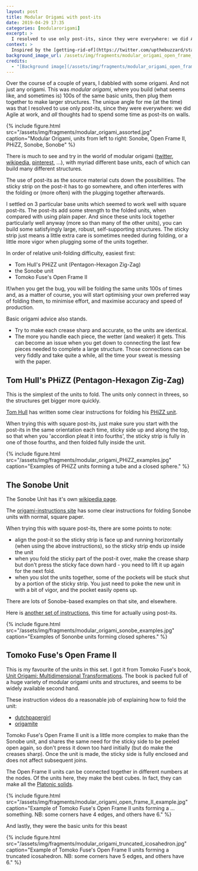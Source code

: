 ```yaml
---
layout: post
title: Modular Origami with post-its
date: 2019-04-29 17:35
categories: [modularorigami]
excerpt: >
  I resolved to use only post-its, since they were everywhere: we did Agile at work, and *all* thoughts had to spend some time as post-its on walls.
context: >
  Inspired by the [getting-rid-of](https://twitter.com/upthebuzzard/status/1118994767931691008) an old work of modular origami, I went looking for the various technical details which it turned out I had forgotten. Here are those details.
background_image_url: /assets/img/fragments/modular_origami_open_frame_II_sample.jpg
credits:
  - "[Background image](/assets/img/fragments/modular_origami_open_frame_II_sample.jpg) by [me](/about)"
---
```

Over the course of a couple of years, I dabbled with some origami. And not just any origami. This was *modular origami*, where you build (what seems like, and sometimes is) 100s of the same basic units, then plug them together to make larger structures. The unique angle for me (at the time) was that I resolved to use only post-its, since they were everywhere: we did Agile at work, and *all* thoughts had to spend some time as post-its on walls.

{%
    include figure.html
    src="/assets/img/fragments/modular_origami_assorted.jpg"
    caption="Modular Origami, units from left to right: Sonobe, Open Frame II, PHiZZ, Sonobe, Sonobe"
%}

There is much to see and try in the world of modular origami ([twitter](https://twitter.com/search?q=%23modularorigami), [wikipedia](https://en.wikipedia.org/wiki/Modular_origami), [pinterest](https://www.pinterest.co.uk/search/pins/?q=modular%20origami&rs=typed), ...), with myriad different base units, each of which can build many different structures.

The use of post-its as the source material cuts down the possibilities. The sticky strip on the post-it has to go somewhere, and often interferes with the folding or (more often) with the plugging together afterwards.

I settled on 3 particular base units which seemed to work well with square post-its. The post-its add some strength to the folded units, when compared with using plain paper. And since these units lock together particularly well anyway (more so than many of the other units), you can build some satisfyingly large, robust, self-supporting structures. The sticky strip just means a little extra care is sometimes needed during folding, or a little more vigor when plugging some of the units together.

In order of relative unit-folding difficulty, easiest first:

* Tom Hull's PHiZZ unit (Pentagon-Hexagon Zig-Zag)
* the Sonobe unit
* Tomoko Fuse's Open Frame II

If/when you get the bug, you will be folding the same units 100s of times and, as a matter of course, you will start optimising your own preferred way of folding them, to minimise effort, and maximise accuracy and speed of production.

Basic origami advice also stands.

* Try to make each crease sharp and accurate, so the units are identical.
* The more you handle each piece, the wetter (and weaker) it gets. This can become an issue when you get down to connecting the last few pieces needed to complete a large structure. Those connections can be very fiddly and take quite a while, all the time your sweat is messing with the paper.

## Tom Hull's PHiZZ (Pentagon-Hexagon Zig-Zag)

This is the simplest of the units to fold. The units only connect in threes, so the structures get bigger more quickly.

[Tom Hull](http://origametry.net/) has written some clear instructions for folding his [PHiZZ unit](http://origametry.net/phzig/phzig.html).

When trying this with square post-its, just make sure you start with the post-its in the same orientation each time, sticky side up and along the top, so that when you 'accordion pleat it into fourths', the sticky strip is fully in one of those fourths, and then folded fully inside the unit.

{%
    include figure.html
    src="/assets/img/fragments/modular_origami_PHiZZ_examples.jpg"
    caption="Examples of PHiZZ units forming a tube and a closed sphere."
%}

## The Sonobe Unit

The Sonobe Unit has it's own [wikipedia page](https://en.wikipedia.org/wiki/Sonobe).

The [origami-instructions site](http://www.origami-instructions.com/modular-sonobe-unit.html) has some clear instructions for folding Sonobe units with normal, square paper.

When trying this with square post-its, there are some points to note:

* align the post-it so the sticky strip is face up and running horizontally (when using the above instructions), so the sticky strip ends up inside the unit
* when you fold the sticky part of the post-it over, make the crease sharp but don't press the sticky face down hard - you need to lift it up again for the next fold.
* when you slot the units together, some of the pockets will be stuck shut by a portion of the sticky strip. You just need to poke the new unit in with a bit of vigor, and the pocket easily opens up.

There are lots of Sonobe-based examples on that site, and elsewhere.

Here is [another set of instructions](https://www.instructables.com/id/Post-It-Origami-Icosahedron/), this time for actually using post-its.

{%
    include figure.html
    src="/assets/img/fragments/modular_origami_sonobe_examples.jpg"
    caption="Examples of Sononbe units forming closed spheres."
%}

## Tomoko Fuse's Open Frame II

This is my favourite of the units in this set. I got it from Tomoko Fuse's book, [Unit Origami: Multidimensional Transformations](https://www.goodreads.com/book/show/1124001.Unit_Origami). The book is packed full of a huge variety of modular origami units and structures, and seems to be widely available second hand.

These instruction videos do a reasonable job of explaining how to fold the unit:
* [dutchpapergirl](https://www.youtube.com/watch?v=8fPxPpqi3S8)
* [origamite](https://www.youtube.com/watch?v=hOWovRx7s3Q)

Tomoko Fuse's Open Frame II unit is a little more complex to make than the Sonobe unit, and shares the same need for the sticky side to be peeled open again, so don't press it down too hard initially (but do make the creases sharp). Once the unit is made, the sticky side is fully enclosed and does not affect subsequent joins.

The Open Frame II units can be connected together in different numbers at the nodes. Of the units here, they make the best cubes. In fact, they can make all the [Platonic solids](https://en.wikipedia.org/wiki/Platonic_solid).

{%
    include figure.html
    src="/assets/img/fragments/modular_origami_open_frame_II_example.jpg"
    caption="Example of Tomoko Fuse's Open Frame II units forming a ... something. NB: some corners have 4 edges, and others have 6."
%}

And lastly, they were the basic units for this beast

{%
    include figure.html
    src="/assets/img/fragments/modular_origami_truncated_icosahedron.jpg"
    caption="Example of Tomoko Fuse's Open Frame II units forming a truncated icosahedron. NB: some corners have 5 edges, and others have 6."
%}
